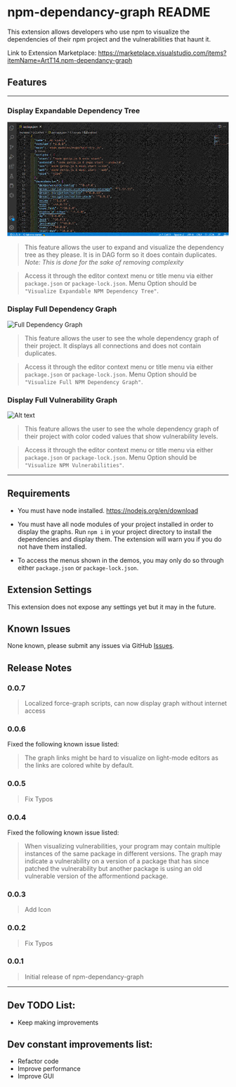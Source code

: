 # npm-dependancy-graph README

This extension allows developers who use npm to visualize the dependencies of their npm project and the vulnerabilities that haunt it.

Link to Extension Marketplace: https://marketplace.visualstudio.com/items?itemName=ArtT14.npm-dependancy-graph

## Features

---

### **Display Expandable Dependency Tree**

![Expandable Dependency Tree](https://github.com/artT14/npm-dependancy-graph/blob/main/images/ExpandableTree.gif?raw=true)

> This feature allows the user to expand and visualize the dependency tree as they please. It is in DAG form so it does contain duplicates. *Note: This is done for the sake of removing complexity*

> Access it through the editor context menu or title menu via either `package.json` or `package-lock.json`. Menu Option should be `"Visualize Expandable NPM Dependency Tree"`.

### **Display Full Dependency Graph**

![Full Dependency Graph](https://github.com/artT14/npm-dependancy-graph/blob/main/images/FullGraph.gif?raw=true)

> This feature allows the user to see the whole dependency graph of their project. It displays all connections and does not contain duplicates.

> Access it through the editor context menu or title menu via either `package.json` or `package-lock.json`. Menu Option should be `"Visualize Full NPM Dependency Graph"`.

### **Display Full Vulnerability Graph**

![Alt text](https://github.com/artT14/npm-dependancy-graph/blob/main/images/VulnerabilityGraph.gif?raw=true)

> This feature allows the user to see the whole dependency graph of their project with color coded values that show vulnerability levels. 

> Access it through the editor context menu or title menu via either `package.json` or `package-lock.json`. Menu Option should be `"Visualize NPM Vulnerabilities"`.

---

## Requirements

* You must have node installed. https://nodejs.org/en/download

* You must have all node modules of your project installed in order to display the graphs. Run `npm i` in your project directory to install the dependencies and display them. The extension will warn you if you do not have them installed.

* To access the menus shown in the demos, you may only do so through either `package.json` or `package-lock.json`.

## Extension Settings

This extension does not expose any settings yet but it may in the future.

## Known Issues

None known, please submit any issues via GitHub [Issues](https://github.com/artT14/npm-dependancy-graph/issues).

## Release Notes

### **0.0.7**

> Localized force-graph scripts, can now display graph without internet access

### **0.0.6**

Fixed the following known issue listed:
> The graph links might be hard to visualize on light-mode editors as the links are colored white by default.

### **0.0.5**

>Fix Typos

### **0.0.4**

Fixed the following known issue listed:
>When visualizing vulnerabilities, your program may contain multiple instances of the same package in different versions. The graph may indicate a vulnerability on a version of a package that has since patched the vulnerability but another package is using an old vulnerable version of the afformentiond package. 

### **0.0.3**

>Add Icon

### **0.0.2**

>Fix Typos

### **0.0.1**

>Initial release of npm-dependancy-graph

---

## Dev TODO List:
* Keep making improvements

## Dev constant improvements list:
* Refactor code
* Improve performance
* Improve GUI
